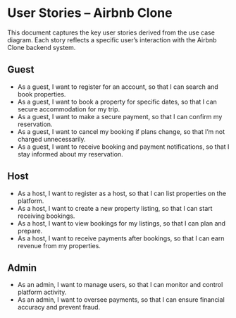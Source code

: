 # User Stories – Airbnb Clone

This document captures the key user stories derived from the use case diagram. Each story reflects a specific user’s interaction with the Airbnb Clone backend system.

## Guest

- As a guest, I want to register for an account, so that I can search and book properties.
- As a guest, I want to book a property for specific dates, so that I can secure accommodation for my trip.
- As a guest, I want to make a secure payment, so that I can confirm my reservation.
- As a guest, I want to cancel my booking if plans change, so that I’m not charged unnecessarily.
- As a guest, I want to receive booking and payment notifications, so that I stay informed about my reservation.

## Host

- As a host, I want to register as a host, so that I can list properties on the platform.
- As a host, I want to create a new property listing, so that I can start receiving bookings.
- As a host, I want to view bookings for my listings, so that I can plan and prepare.
- As a host, I want to receive payments after bookings, so that I can earn revenue from my properties.

## Admin

- As an admin, I want to manage users, so that I can monitor and control platform activity.
- As an admin, I want to oversee payments, so that I can ensure financial accuracy and prevent fraud.
